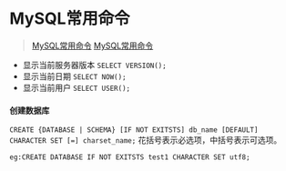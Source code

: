 MySQL常用命令
=============
> [MySQL常用命令](http://www.php100.com/html/webkaifa/database/Mysql/2009/0910/3288.html)
> [MySQL常用命令](http://www.cnblogs.com/linjiqin/archive/2013/03/01/2939384.html)

* 显示当前服务器版本 `SELECT VERSION();`
* 显示当前日期 `SELECT NOW();`
* 显示当前用户 `SELECT USER();`

#### 创建数据库
`CREATE {DATABASE | SCHEMA} [IF NOT EXITSTS] db_name [DEFAULT] CHARACTER SET [=] charset_name;`
花括号表示必选项，中括号表示可选项。

`eg:CREATE DATABASE IF NOT EXITSTS test1 CHARACTER SET utf8;`

